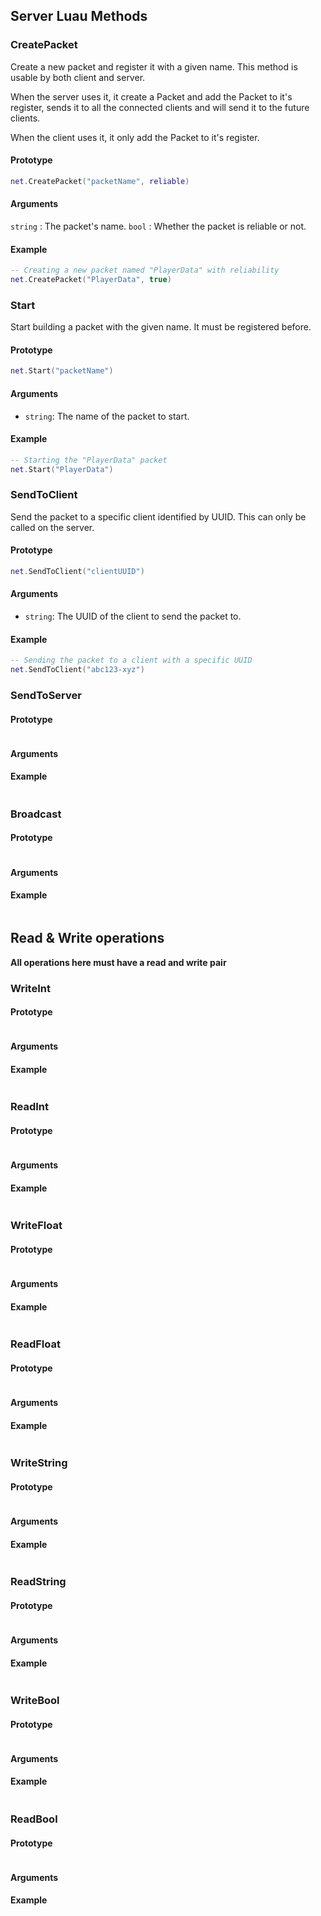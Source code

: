 ## Server Luau Methods

### CreatePacket
  Create a new packet and register it with a given name.
  This method is usable by both client and server.
  
  When the server uses it, it create a Packet and add the Packet to it's register, sends it to all the connected clients and will send it to the future clients.

  When the client uses it, it only add the Packet to it's register.

  #### Prototype
  ```lua
  net.CreatePacket("packetName", reliable)
  ```
  #### Arguments
  `string` : The packet's name. 
  `bool` : Whether the packet is reliable or not.
  #### Example
  ```lua
  -- Creating a new packet named "PlayerData" with reliability
  net.CreatePacket("PlayerData", true)
  ```

### Start
  Start building a packet with the given name. It must be registered before.
  
  #### Prototype  
  ```lua
  net.Start("packetName")
  ```
  
  #### Arguments  
  - `string`: The name of the packet to start.  
  
  #### Example  
  ```lua
  -- Starting the "PlayerData" packet
  net.Start("PlayerData")
  ```

### SendToClient
  Send the packet to a specific client identified by UUID. This can only be called on the server.
  
  #### Prototype  
  ```lua
  net.SendToClient("clientUUID")
  ```
  
  #### Arguments  
  - `string`: The UUID of the client to send the packet to.  
  
  #### Example  
  ```lua
  -- Sending the packet to a client with a specific UUID
  net.SendToClient("abc123-xyz")
  ```


### SendToServer
  #### Prototype
  ```lua
  ```
  #### Arguments
  #### Example
  ```lua
  ```

### Broadcast
  #### Prototype
  ```lua
  ```
  #### Arguments
  #### Example
  ```lua
  ```


## Read & Write operations
__All operations here must have a read and write pair__

### WriteInt
  #### Prototype
  ```lua
  ```
  #### Arguments
  #### Example
  ```lua
  ```

### ReadInt
  #### Prototype
  ```lua
  ```
  #### Arguments
  #### Example
  ```lua
  ```

### WriteFloat
  #### Prototype
  ```lua
  ```
  #### Arguments
  #### Example
  ```lua
  ```

### ReadFloat
  #### Prototype
  ```lua
  ```
  #### Arguments
  #### Example
  ```lua
  ```

### WriteString
  #### Prototype
  ```lua
  ```
  #### Arguments
  #### Example
  ```lua
  ```

### ReadString
  #### Prototype
  ```lua
  ```
  #### Arguments
  #### Example
  ```lua
  ```

### WriteBool
  #### Prototype
  ```lua
  ```
  #### Arguments
  #### Example
  ```lua
  ```

### ReadBool
  #### Prototype
  ```lua
  ```
  #### Arguments
  #### Example
  ```lua
  ```
